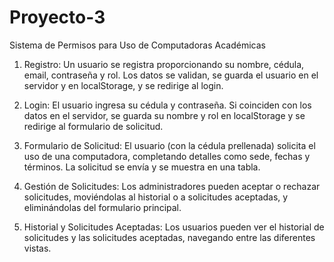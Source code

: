 # Proyecto-3
Sistema de Permisos para Uso de Computadoras Académicas
1. Registro: Un usuario se registra proporcionando su nombre, cédula, email, contraseña y rol. Los datos se validan, se guarda el usuario en el servidor y en localStorage, y se redirige al login.

2. Login: El usuario ingresa su cédula y contraseña. Si coinciden con los datos en el servidor, se guarda su nombre y rol en localStorage y se redirige al formulario de solicitud.

3. Formulario de Solicitud: El usuario (con la cédula prellenada) solicita el uso de una computadora, completando detalles como sede, fechas y términos. La solicitud se envía y se muestra en una tabla.

4. Gestión de Solicitudes: Los administradores pueden aceptar o rechazar solicitudes, moviéndolas al historial o a solicitudes aceptadas, y eliminándolas del formulario principal.

5. Historial y Solicitudes Aceptadas: Los usuarios pueden ver el historial de solicitudes y las solicitudes aceptadas, navegando entre las diferentes vistas.